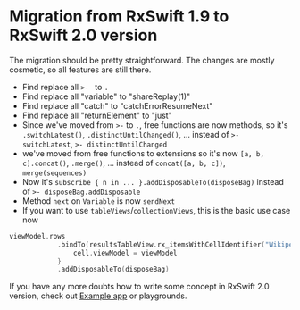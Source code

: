 # Migration from RxSwift 1.9 to RxSwift 2.0 version

The migration should be pretty straightforward. The changes are mostly cosmetic, so all features are still there.

* Find replace all `>- ` to `.`
* Find replace all "variable" to "shareReplay(1)"
* Find replace all "catch" to "catchErrorResumeNext"
* Find replace all "returnElement" to "just"
* Since we've moved from `>-` to `.`, free functions are now methods, so it's `.switchLatest()`, `.distinctUntilChanged()`, ... instead of `>- switchLatest`, `>- distinctUntilChanged`
* we've moved from free functions to extensions so it's now `[a, b, c].concat()`, `.merge()`, ... instead of `concat([a, b, c])`, `merge(sequences)`
* Now it's `subscribe { n in ... }.addDisposableTo(disposeBag)` instead of `>- disposeBag.addDisposable`
* Method `next` on `Variable` is now `sendNext`
* If you want to use `tableViews`/`collectionViews`, this is the basic use case now

```swift
viewModel.rows
            .bindTo(resultsTableView.rx_itemsWithCellIdentifier("WikipediaSearchCell")) { (_, viewModel, cell: WikipediaSearchCell) in
                cell.viewModel = viewModel
            }
            .addDisposableTo(disposeBag)
```

If you have any more doubts how to write some concept in RxSwift 2.0 version, check out [Example app](../RxExample) or playgrounds.
